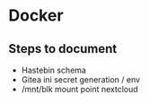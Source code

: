 # Docker

## Steps to document
- Hastebin schema
- Gitea ini secret generation / env
- /mnt/blk mount point nextcloud